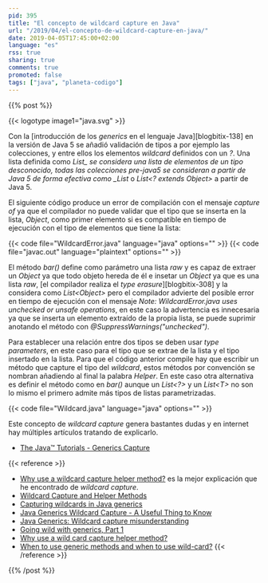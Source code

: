 ```yaml
---
pid: 395
title: "El concepto de wildcard capture en Java"
url: "/2019/04/el-concepto-de-wildcard-capture-en-java/"
date: 2019-04-05T17:45:00+02:00
language: "es"
rss: true
sharing: true
comments: true
promoted: false
tags: ["java", "planeta-codigo"]
---
```


{{% post %}}

{{< logotype image1="java.svg" >}}

Con la [introducción de los _generics_ en el lenguaje Java][blogbitix-138] en la versión de Java 5 se añadió validación de tipos a por ejemplo las colecciones, y entre ellos los elementos _wildcard_ definidos con un _?_. Una lista definida como _List<?>_ se considera una lista de elementos de un tipo desconocido, todas las colecciones pre-java5 se consideran a partir de Java 5 de forma efectiva como _List<?>_ o _List<? extends Object>_ a partir de Java 5.

El siguiente código produce un error de compilación con el mensaje _capture of_ ya que el compilador no puede validar que el tipo que se inserta en la lista, _Object_, como primer elemento si es compatible en tiempo de ejecución con el tipo de elementos que tiene la lista:

{{< code file="WildcardError.java" language="java" options="" >}}
{{< code file="javac.out" language="plaintext" options="" >}}

El método _bar()_ define como parámetro una lista _raw_ y es capaz de extraer un _Object_ ya que todo objeto hereda de él e insetar un _Object_ ya que es una lista _raw_, [el compilador realiza el _type erasure_][blogbitix-308] y la considera como _List\<Object>_ pero el compilador advierte del posible error en tiempo de ejecución con el mensaje _Note: WildcardError.java uses unchecked or unsafe operations_, en este caso la advertencia es innecesaria ya que se inserta un elemento extraído de la propia lista, se puede suprimir anotando el método con _@SuppressWarnings("unchecked")_.

Para establecer una relación entre dos tipos se deben usar _type parameters_, en este caso para el tipo que se extrae de la lista y el tipo insertado en la lista. Para que el código anterior compile hay que escribir un método que capture el tipo del _wildcard_, estos métodos por convención se nombran añadiendo al final la palabra _Helper_. En este caso otra alternativa es definir el método como en _bar()_ aunque un _List\<?>_ y un _List\<T>_ no son lo mismo el primero admite más tipos de listas parametrizadas.

{{< code file="Wildcard.java" language="java" options="" >}}

Este concepto de _wildcard capture_ genera bastantes dudas y en internet hay múltiples artículos tratando de explicarlo.

* [The Java™ Tutorials - Generics Capture](https://docs.oracle.com/javase/tutorial/java/generics/capture.html)

{{< reference >}}
* [Why use a wildcard capture helper method?](http://www.howtobuildsoftware.com/index.php/how-do/h83/java-generics-wildcard-why-use-a-wild-card-capture-helper-method) es la mejor explicación que he encontrado de _wildcard capture_.
* [Wildcard Capture and Helper Methods](https://docs.oracle.com/javase/tutorial/java/generics/capture.html)
* [Capturing wildcards in Java generics](https://stackoverflow.com/questions/17340474/capturing-wildcards-in-java-generics)
* [Java Generics Wildcard Capture - A Useful Thing to Know](https://dzone.com/articles/java-generics-wildcard-capture-useful-thing-to-know)
* [Java Generics: Wildcard capture misunderstanding](https://stackoverflow.com/questions/12043874/java-generics-wildcard-capture-misunderstanding)
* [Going wild with generics, Part 1](https://www.ibm.com/developerworks/library/j-jtp04298/)
* [Why use a wild card capture helper method?](https://stackoverflow.com/questions/30763895/why-use-a-wild-card-capture-helper-method)
* [When to use generic methods and when to use wild-card?](https://stackoverflow.com/questions/18176594/when-to-use-generic-methods-and-when-to-use-wild-card)
{{< /reference >}}

{{% /post %}}
